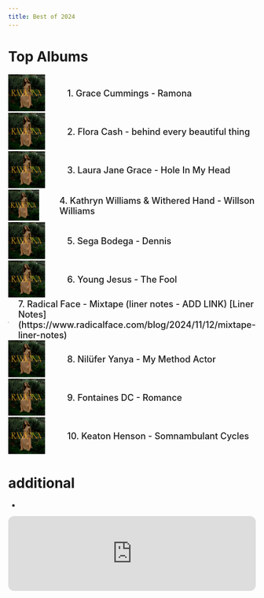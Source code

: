 ```yaml
---
title: Best of 2024
---
```

<style>
  .container {
  display: flex;
  align-items: center;
  justify-content: left
}

img {
  max-width: 75%;
  max-height:75%;
}

.text {
  font-size: 18px;
  padding-left: 20px;
  font-weight: 550;
}
  </style>
  

# Top Albums
<div class="container">
      <div class="image">
        <img src="/img/gracecummings.jpg">
      </div>
      <div class="text">
      1. Grace Cummings - Ramona 
      </div>
    </div>
<div class="container">
      <div class="image">
        <img src="/img/gracecummings.jpg">
      </div>
      <div class="text">
     2. Flora Cash - behind every beautiful thing
      </div>
    </div>
<div class="container">
      <div class="image">
        <img src="/img/gracecummings.jpg">
      </div>
      <div class="text">
      3. Laura Jane Grace - Hole In My Head 
      </div>
    </div>
<div class="container">
      <div class="image">
        <img src="/img/gracecummings.jpg">
      </div>
      <div class="text">
       4. Kathryn Williams & Withered Hand - Willson Williams 
      </div>
    </div>
<div class="container">
      <div class="image">
        <img src="/img/gracecummings.jpg">
      </div>
      <div class="text">
      5. Sega Bodega - Dennis
      </div>
    </div>
<div class="container">
      <div class="image">
        <img src="/img/gracecummings.jpg">
      </div>
      <div class="text">
     6. Young Jesus - The Fool 
      </div>
    </div>

<div class="container">
      <div class="image">
        <img src="/img/gracecummings.jpg">
      </div>
      <div class="text">
      7. Radical Face - Mixtape
        (liner notes - ADD LINK) [Liner Notes](https://www.radicalface.com/blog/2024/11/12/mixtape-liner-notes)
      </div>
    </div>
<div class="container">
      <div class="image">
        <img src="/img/gracecummings.jpg">
      </div>
      <div class="text">
     8. Nilüfer Yanya - My Method Actor
      </div>
    </div>
<div class="container">
      <div class="image">
        <img src="/img/gracecummings.jpg">
      </div>
      <div class="text">
      9. Fontaines DC - Romance 
      </div>
    </div>
<div class="container">
      <div class="image">
        <img src="/img/gracecummings.jpg">
      </div>
      <div class="text">
      10. Keaton Henson - Somnambulant Cycles 
      </div>
    </div>
    



# additional

- 


<iframe style="border-radius:12px" src="https://open.spotify.com/embed/playlist/6bElk7qv5OV65fE4uctZUl?utm_source=generator&theme=0" width="100%" height="152" frameBorder="0" allowfullscreen="" allow="autoplay; clipboard-write; encrypted-media; fullscreen; picture-in-picture" loading="lazy"></iframe>
